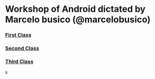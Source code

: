 # Workshop of Android dictated by Marcelo busico (@marcelobusico)

### [First Class](Clase1/FIRSTCLASS.md)

### [Second Class](Clase2/SECONDCLASS.md)

### [Third Class](Clase3/THIRDCLASS.md)
s
